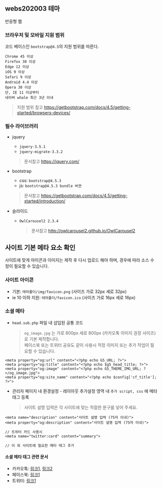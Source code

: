 ## webs202003 테마
반응형 웹

### 브라우저 및 모바일 지원 범위
코드 베이스인 `bootstrap@4.5`의 지원 범위를 따른다.    
````
Chrome 45 이상
Firefox 38 이상
Edge 12 이상
iOS 9 이상
Safari 9 이상
Android 4.4 이상
Opera 30 이상
단, IE 11 이상부터
네이버 whale 최근 3년 이내
````

> 지원 범위 참고 https://getbootstrap.com/docs/4.5/getting-started/browsers-devices/

### 필수 라이브러리

- jquery
    - `jquery-3.5.1`
    - `jquery-migrate-3.3.2`
    > 문서참고 https://jquery.com/
    
- bootstrap
    - css: `bootstrap@4.5.3`
    - js: `bootstrap@4.5.3 bundle 버젼`
    > 문서참고 https://getbootstrap.com/docs/4.5/getting-started/introduction/
    
- 슬라이드
    - `OwlCarousel2 2.3.4`
        > 문서참고 http://owlcarousel2.github.io/OwlCarousel2
        
        

## 사이트 기본 메타 요소 확인
사이트에 맞게 아이콘과 이미지는 제작 후 다시 업로드 해야 하며, 경우에 따라 소스 수정이 필요할 수 있습니다.

### 사이트 아이콘
- 기본: `테마폴더/img/favicon.png` (사이즈 가로 32px 세로 32px)
- ie 10 이하 지원: `테마폴더/favicon.ico` (사이즈 가로 16px 세로 16px)

### 소셜 메타
- `head.sub.php` 파일 내 삽입된 공통 코드
    > `og_image.jpg` 는 가로 800px 세로 800px (카카오톡 이미지 권장 사이즈)로 기본 제작합니다.  
    > 페이스북 또는 트위터 공유도 같이 사용시 적정 이미지 또는 추가 작업이 필요할 수 있습니다.   
````
<meta property="og:url" content="<?php echo G5_URL; ?>">
<meta property="og:title" content="<?php echo $g5_head_title; ?>">
<meta property="og:image" content="<?php echo G5_THEME_IMG_URL; ?>/og_image.jpg">
<meta property="og:site_name" content="<?php echo $config['cf_title']; ?>">
````

- 관리자 페이지 내 환경설정 - 레이아웃 추가설정 영역 내 `추가 script, css` 에 메타 태그 등록
    > 사이트 설명 입력은 각 사이트에 맞는 적절한 문구를 넣어 주세요.  
````
<meta name="description" content="사이트 설명 입력 (75자 이내)">
<meta property="og:description" content="사이트 설명 입력 (75자 이내)">

// 트위터 카드 사용시
<meta name="twitter:card" content="summary">

// 이 외 사이트에 필요한 메타 태그 추가
````
#### 소셜 메타 태그 관련 문서
- 카카오톡: [링크1](https://devtalk.kakao.com/t/topic/22238?source_topic_id=102650), [링크2](https://developers.kakao.com/docs/latest/ko/message/message-template#scrap])
- 페이스북: [링크1](https://developers.facebook.com/docs/sharing/webmasters#markup)
- 트위터: [링크1](https://developer.twitter.com/en/docs/twitter-for-websites/cards/guides/getting-started)

